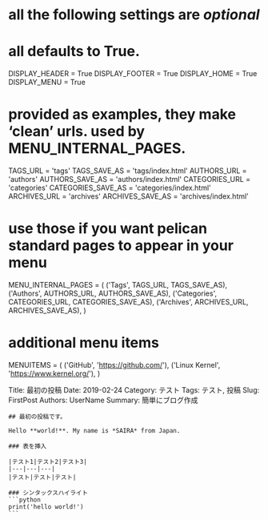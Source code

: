 # all the following settings are *optional*

# all defaults to True.
DISPLAY_HEADER = True
DISPLAY_FOOTER = True
DISPLAY_HOME   = True
DISPLAY_MENU   = True

# provided as examples, they make ‘clean’ urls. used by MENU_INTERNAL_PAGES.
TAGS_URL           = 'tags'
TAGS_SAVE_AS       = 'tags/index.html'
AUTHORS_URL        = 'authors'
AUTHORS_SAVE_AS    = 'authors/index.html'
CATEGORIES_URL     = 'categories'
CATEGORIES_SAVE_AS = 'categories/index.html'
ARCHIVES_URL       = 'archives'
ARCHIVES_SAVE_AS   = 'archives/index.html'

# use those if you want pelican standard pages to appear in your menu
MENU_INTERNAL_PAGES = (
    ('Tags', TAGS_URL, TAGS_SAVE_AS),
    ('Authors', AUTHORS_URL, AUTHORS_SAVE_AS),
    ('Categories', CATEGORIES_URL, CATEGORIES_SAVE_AS),
    ('Archives', ARCHIVES_URL, ARCHIVES_SAVE_AS),
)
# additional menu items
MENUITEMS = (
    ('GitHub', 'https://github.com/'),
    ('Linux Kernel', 'https://www.kernel.org/'),
)

 Title: 最初の投稿
    Date: 2019-02-24
    Category: テスト
    Tags: テスト, 投稿
    Slug: FirstPost
    Authors: UserName
    Summary: 簡単にブログ作成

    ## 最初の投稿です。

    Hello **world!**. My name is *SAIRA* from Japan.

    ### 表を挿入

    |テスト1|テスト2|テスト3|
    |---|---|---|
    |テスト|テスト|テスト|

    ### シンタックスハイライト
    ```python
    print('hello world!')
    ```